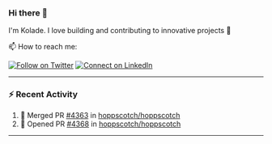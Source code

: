 

### Hi there 👋

I'm Kolade. I love building and contributing to innovative projects :raised_hands: 

📫 How to reach me:

[![Follow on Twitter](https://img.shields.io/badge/--twitter?label=Twitter&logo=Twitter&style=social)](https://twitter.com/coded_phykson) [![Connect on LinkedIn](https://img.shields.io/badge/--linkedin?label=LinkedIn&logo=LinkedIn&style=social)](https://linkedin.com/in/kolade-afeez-2233a2175/)

---

### :zap: Recent Activity

<!--START_SECTION:activity-->
1. 🎉 Merged PR [#4363](https://github.com/hoppscotch/hoppscotch/pull/4363) in [hoppscotch/hoppscotch](https://github.com/hoppscotch/hoppscotch)
5. 💪 Opened PR [#4368](https://github.com/hoppscotch/hoppscotch/pull/4368) in [hoppscotch/hoppscotch](https://github.com/hoppscotch/hoppscotch)
<!--END_SECTION:activity-->

---

<!--
Here are some ideas to get you started:

- 🌱 I’m currently learning ...
- 💬 Ask me about ...
- ⚡ Fun fact: ...
-->
